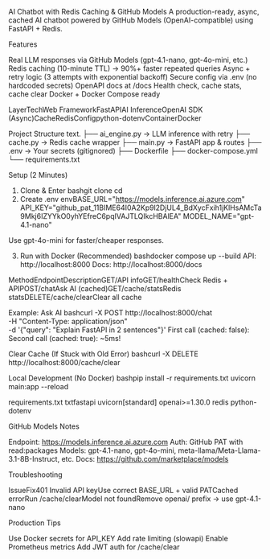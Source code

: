 AI Chatbot with Redis Caching & GitHub Models
A production-ready, async, cached AI chatbot powered by GitHub Models (OpenAI-compatible) using FastAPI + Redis.

Features

Real LLM responses via GitHub Models (gpt-4.1-nano, gpt-4o-mini, etc.)
Redis caching (10-minute TTL) → 90%+ faster repeated queries
Async + retry logic (3 attempts with exponential backoff)
Secure config via .env (no hardcoded secrets)
OpenAPI docs at /docs
Health check, cache stats, cache clear
Docker + Docker Compose ready



LayerTechWeb FrameworkFastAPIAI InferenceOpenAI SDK (Async)CacheRedisConfigpython-dotenvContainerDocker

Project Structure
text.
├── ai_engine.py      → LLM inference with retry
├── cache.py          → Redis cache wrapper
├── main.py           → FastAPI app & routes
├── .env              → Your secrets (gitignored)
├── Dockerfile
├── docker-compose.yml
└── requirements.txt

Setup (2 Minutes)
1. Clone & Enter
bashgit clone <your-repo>
cd <repo>
2. Create .env
envBASE_URL="https://models.inference.ai.azure.com"
API_KEY="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"
MODEL_NAME="gpt-4.1-nano"

Use gpt-4o-mini for faster/cheaper responses.

3. Run with Docker (Recommended)
bashdocker compose up --build
API: http://localhost:8000
Docs: http://localhost:8000/docs


































MethodEndpointDescriptionGET/API infoGET/healthCheck Redis + APIPOST/chatAsk AI (cached)GET/cache/statsRedis statsDELETE/cache/clearClear all cache

Example: Ask AI
bashcurl -X POST http://localhost:8000/chat \
  -H "Content-Type: application/json" \
  -d '{"query": "Explain FastAPI in 2 sentences"}'
First call (cached: false):
Second call (cached: true): ~5ms!

Clear Cache (If Stuck with Old Error)
bashcurl -X DELETE http://localhost:8000/cache/clear

Local Development (No Docker)
bashpip install -r requirements.txt
uvicorn main:app --reload

requirements.txt
txtfastapi
uvicorn[standard]
openai>=1.30.0
redis
python-dotenv

GitHub Models Notes

Endpoint: https://models.inference.ai.azure.com
Auth: GitHub PAT with read:packages
Models: gpt-4.1-nano, gpt-4o-mini, meta-llama/Meta-Llama-3.1-8B-Instruct, etc.
Docs: https://github.com/marketplace/models


Troubleshooting





















IssueFix401 Invalid API keyUse correct BASE_URL + valid PATCached errorRun /cache/clearModel not foundRemove openai/ prefix → use gpt-4.1-nano

Production Tips

Use Docker secrets for API_KEY
Add rate limiting (slowapi)
Enable Prometheus metrics
Add JWT auth for /cache/clear